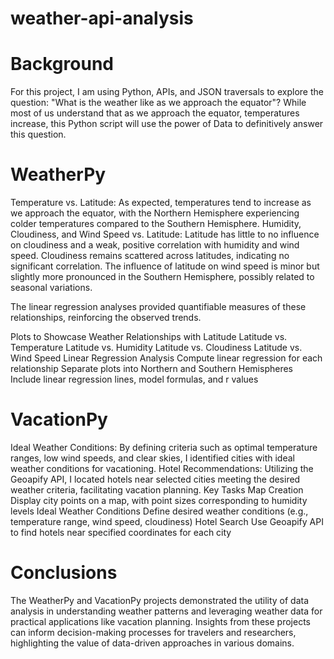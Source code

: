 # weather-api-analysis

# Background
For this project, I am using Python, APIs, and JSON traversals to explore the question: "What is the weather like as we approach the equator"? While most of us understand that as we approach the equator, temperatures increase, this Python script will use the power of Data to definitively answer this question. 

# WeatherPy 
Temperature vs. Latitude: As expected, temperatures tend to increase as we approach the equator, with the Northern Hemisphere experiencing colder temperatures compared to the Southern Hemisphere.
Humidity, Cloudiness, and Wind Speed vs. Latitude:  Latitude has little to no influence on cloudiness and a weak, positive correlation with humidity and wind speed. Cloudiness remains scattered across latitudes, indicating no significant correlation. The influence of latitude on wind speed is minor but slightly more pronounced in the Southern Hemisphere, possibly related to seasonal variations.

The linear regression analyses provided quantifiable measures of these relationships, reinforcing the observed trends.

Plots to Showcase Weather Relationships with Latitude
Latitude vs. Temperature
Latitude vs. Humidity
Latitude vs. Cloudiness
Latitude vs. Wind Speed
Linear Regression Analysis
Compute linear regression for each relationship
Separate plots into Northern and Southern Hemispheres
Include linear regression lines, model formulas, and r values

# VacationPy
Ideal Weather Conditions: By defining criteria such as optimal temperature ranges, low wind speeds, and clear skies, I identified cities with ideal weather conditions for vacationing.
Hotel Recommendations: Utilizing the Geoapify API, I located hotels near selected cities meeting the desired weather criteria, facilitating vacation planning.
Key Tasks
Map Creation
Display city points on a map, with point sizes corresponding to humidity levels
Ideal Weather Conditions
Define desired weather conditions (e.g., temperature range, wind speed, cloudiness)
Hotel Search
Use Geoapify API to find hotels near specified coordinates for each city
# Conclusions 
The WeatherPy and VacationPy projects demonstrated the utility of data analysis in understanding weather patterns and leveraging weather data for practical applications like vacation planning. Insights from these projects can inform decision-making processes for travelers and researchers, highlighting the value of data-driven approaches in various domains.
